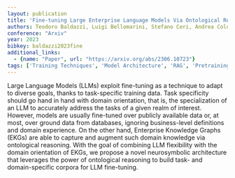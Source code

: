 ```yaml
---
layout: publication
title: 'Fine-tuning Large Enterprise Language Models Via Ontological Reasoning'
authors: Teodoro Baldazzi, Luigi Bellomarini, Stefano Ceri, Andrea Colombo, Andrea Gentili, Emanuel Sallinger
conference: "Arxiv"
year: 2023
bibkey: baldazzi2023fine
additional_links:
  - {name: "Paper", url: "https://arxiv.org/abs/2306.10723"}
tags: ['Training Techniques', 'Model Architecture', 'RAG', 'Pretraining Methods', 'Fine-Tuning', 'Dataset', 'Applications']
---
```

Large Language Models (LLMs) exploit fine-tuning as a technique to adapt to
diverse goals, thanks to task-specific training data. Task specificity should
go hand in hand with domain orientation, that is, the specialization of an LLM
to accurately address the tasks of a given realm of interest. However, models
are usually fine-tuned over publicly available data or, at most, over ground
data from databases, ignoring business-level definitions and domain experience.
On the other hand, Enterprise Knowledge Graphs (EKGs) are able to capture and
augment such domain knowledge via ontological reasoning. With the goal of
combining LLM flexibility with the domain orientation of EKGs, we propose a
novel neurosymbolic architecture that leverages the power of ontological
reasoning to build task- and domain-specific corpora for LLM fine-tuning.
